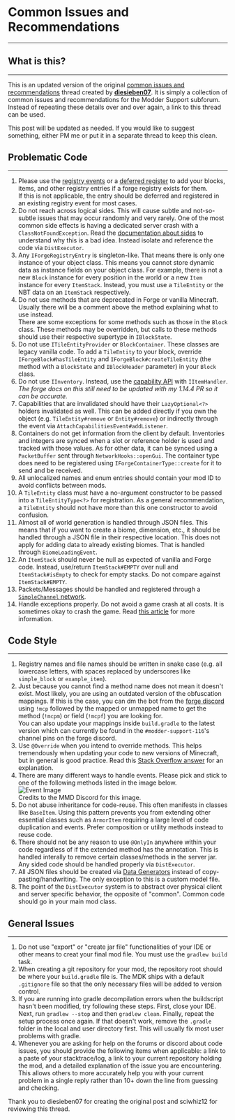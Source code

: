 # Common Issues and Recommendations
---

## What is this?
---

This is an updated version of the original [common issues and recommendations](https://forums.minecraftforge.net/topic/61757-common-issues-and-recommendations/) thread created by [**diesieben07**](https://forums.minecraftforge.net/profile/1697-diesieben07/). It is simply a collection of common issues and recommendations for the Modder Support subforum. Instead of repeating these details over and over again, a link to this thread can be used.

This post will be updated as needed. If you would like to suggest something, either PM me or put it in a separate thread to keep this clean.

## Problematic Code
---

1. Please use the [registry events](https://mcforge.readthedocs.io/en/latest/concepts/registries/#registering-things) or a [deferred register](https://mcforge.readthedocs.io/en/latest/concepts/registries/#deferredregister) to add your blocks, items, and other registry entries if a forge registry exists for them.  
If this is not applicable, the entry should be deferred and registered in an existing registry event for most cases.
1. Do not reach across logical sides. This will cause subtle and not-so-subtle issues that may occur randomly and very rarely. One of the most common side effects is having a dedicated server crash with a `ClassNotFoundException`. Read the [documentation about sides](https://mcforge.readthedocs.io/en/latest/concepts/sides/) to understand why this is a bad idea. Instead isolate and reference the code via `DistExecutor`.
1. Any `IForgeRegistryEntry` is singleton-like. That means there is only one instance of your object class. This means you cannot store dynamic data as instance fields on your object class. For example, there is not a new `Block` instance for every position in the world or a new `Item` instance for every `ItemStack`. Instead, you must use a `TileEntity` or the NBT data on an `ItemStack` respectively.
1. Do not use methods that are deprecated in Forge or vanilla Minecraft. Usually there will be a comment above the method explaining what to use instead.  
There are some exceptions for some methods such as those in the `Block` class. These methods may be overridden, but calls to these methods should use their respective supertype in `IBlockState`.
1. Do not use `ITileEntityProvider` or `BlockContainer`. These classes are legacy vanilla code. To add a `TileEntity` to your block, override `IForgeBlock#hasTileEntity` and `IForgeBlock#createTileEntity` (the method with a `BlockState` and `IBlockReader` parameter) in your `Block` class.
1. Do not use `IInventory`. Instead, use the [capability API](https://mcforge.readthedocs.io/en/latest/datastorage/capabilities/) with `IItemHandler`.  
*The forge docs on this still need to be updated with my 1.14.4 PR so it can be accurate.*
1. Capabilities that are invalidated should have their `LazyOptional<?>` holders invalidated as well. This can be added directly if you own the object (e.g. `TileEntity#remove` or `Entity#remove`) or indirectly through the event via `AttachCapabilitiesEvent#addListener`.
1. Containers do not get information from the client by default. Inventories and integers are synced when a slot or reference holder is used and tracked with those values. As for other data, it can be synced using a `PacketBuffer` sent through `NetworkHooks::openGui`. The container type does need to be registered using `IForgeContainerType::create` for it to send and be received.
1. All unlocalized names and enum entries should contain your mod ID to avoid conflicts between mods.
1. A `TileEntity` class must have a no-argument constructor to be passed into a `TileEntityType<?>` for registration. As a general recommendation, a `TileEntity` should not have more than this one constructor to avoid confusion.
1. Almost all of world generation is handled through JSON files. This means that if you want to create a biome, dimension, etc., it should be handled through a JSON file in their respective location. This does not apply for adding data to already existing biomes. That is handled through `BiomeLoadingEvent`.
1. An `ItemStack` should never be null as expected of vanilla and Forge code. Instead, use/return `ItemStack#EMPTY` over null and `ItemStack#isEmpty` to check for empty stacks. Do not compare against `ItemStack#EMPTY`.
1. Packets/Messages should be handled and registered through a [`SimpleChannel` network](https://mcforge.readthedocs.io/en/latest/networking/simpleimpl/).
1. Handle exceptions properly. Do not avoid a game crash at all costs. It is sometimes okay to crash the game. Read [this article](https://docs.microsoft.com/en-us/archive/blogs/ericlippert/vexing-exceptions) for more information.

## Code Style
---

1. Registry names and file names should be written in snake case (e.g. all lowercase letters, with spaces replaced by underscores like `simple_block` or `example_item`).
1. Just because you cannot find a method name does not mean it doesn't exist. Most likely, you are using an outdated version of the obfuscation mappings. If this is the case, you can dm the bot from the [forge discord](https://discord.com/invite/UvedJ9m) using `!mcp` followed by the mapped or unmapped name to get the method (`!mcpm`) or field (`!mcpf`) you are looking for.  
You can also update your mappings inside `build.gradle` to the latest version which can currently be found in the `#modder-support-116`'s channel pins on the forge discord.
1. Use `@Override` when you intend to override methods. This helps tremendously when updating your code to new versions of Minecraft, but in general is good practice. Read this [Stack Overflow answer](https://stackoverflow.com/questions/94361/when-do-you-use-javas-override-annotation-and-why/94411#94411) for an explanation.
1. There are many different ways to handle events. Please pick and stick to one of the following methods listed in the image below.  
![Event Image](https://cdn.discordapp.com/attachments/665281306426474506/665605979798372392/eventhandler.png)  
Credits to the MMD Discord for this image.
1. Do not abuse inheritance for code-reuse. This often manifests in classes like `BaseItem`. Using this pattern prevents you from extending other essential classes such as `ArmorItem` requiring a large level of code duplication and events. Prefer composition or utility methods instead to reuse code.
1. There should not be any reason to use `@OnlyIn` anywhere within your code regardless of if the extended method has the annotation. This is handled interally to remove certain classes/methods in the server jar. Any sided code should be handled properly via `DistExecutor`.
1. All JSON files should be created via [Data Generators](https://mcforge.readthedocs.io/en/latest/datagen/intro/) instead of copy-pasting/handwriting. The only exception to this is a custom model file.
1. The point of the `DistExecutor` system is to abstract over physical client and server specific behavior, the opposite of "common". Common code should go in your main mod class.

## General Issues
---

1. Do not use "export" or "create jar file" functionalities of your IDE or other means to creat your final mod file. You must use the `gradlew build` task.
1. When creating a git repository for your mod, the repository root should be where your `build.gradle` file is. The MDK ships with a default `.gitignore` file so that the only necessary files will be added to version control.
1. If you are running into gradle decompilation errors when the buildscript hasn't been modified, try following these steps. First, close your IDE. Next, run `gradlew --stop` and then `gradlew clean`. Finally, repeat the setup process once again. If that doesn't work, remove the `.gradle` folder in the local and user directory first. This will usually fix most user problems with gradle.
1. Whenever you are asking for help on the forums or discord about code issues, you should provide the following items when applicable: a link to a paste of your stacktrace/log, a link to your current repository holding the mod, and a detailed explanation of the issue you are encountering. This allows others to more accurately help you with your current problem in a single reply rather than 10+ down the line from guessing and checking.

Thank you to diesieben07 for creating the original post and sciwhiz12 for reviewing this thread.